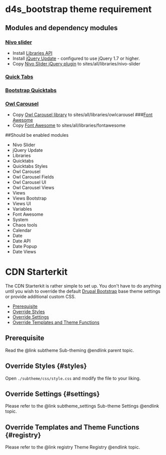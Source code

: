 # d4s_bootstrap theme requirement

## Modules and dependency modules
### [Nivo slider](https://www.drupal.org/project/nivo_slider)
- Install [Libraries API](https://www.drupal.org/project/libraries)
- Install [jQuery Update](https://www.drupal.org/project/jquery_update) - configured to use jQuery 1.7 or higher.
- Copy [Nivo Slider jQuery plugin](https://github.com/gilbitron/Nivo-Slider) to sites/all/libraries/nivo-slider
### [Quick Tabs](https://www.drupal.org/project/quicktabs)
### [Bootstrap Quicktabs](https://www.drupal.org/project/bootstrap_quicktabs)
### [Owl Carousel](https://www.drupal.org/search/site/Owl%20Carousel)
- Copy [Owl Carousel library](http://owlgraphic.com/owlcarousel/owl.carousel.zip) to sites/all/libraries/owlcarousel
###[Font Awesome](https://www.drupal.org/project/fontawesome)
- Copy [Font Awesome](https://github.com/FortAwesome/Font-Awesome) to sites/all/libraries/fontawesome

##Should be enabled modules
- Nivo Slider
- jQuery Update
- Libraries
- Quicktabs
- Quicktabs Styles
- Owl Carousel
- Owl Carousel Fields
- Owl Carousel UI
- Owl Carousel Views
- Views
- Views Bootstrap
- Views UI
- Variables
- Font Awesome
- System
- Chaos tools
- Calendar
- Date
- Date API
- Date Popup
- Date Views


<!-- @file Instructions on how to sub-theme the Drupal Bootstrap base theme using the CDN Starterkit. -->
<!-- @defgroup subtheme_cdn -->
<!-- @ingroup subtheme -->
# CDN Starterkit

The CDN Starterkit is rather simple to set up. You don't have to do anything
until you wish to override the default [Drupal Bootstrap] base theme settings
or provide additional custom CSS.

- [Prerequisite](#prerequisite)
- [Override Styles](#styles)
- [Override Settings](#settings)
- [Override Templates and Theme Functions](#registry)

## Prerequisite
Read the @link subtheme Sub-theming @endlink parent topic.

## Override Styles {#styles}
Open `./subtheme/css/style.css` and modify the file to your liking.

## Override Settings {#settings}
Please refer to the @link subtheme_settings Sub-theme Settings @endlink topic.

## Override Templates and Theme Functions {#registry}
Please refer to the @link registry Theme Registry @endlink topic.

[Drupal Bootstrap]: https://www.drupal.org/project/bootstrap
[Bootstrap Framework]: http://getbootstrap.com
[jsDelivr CDN]: http://www.jsdelivr.com
